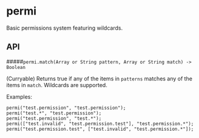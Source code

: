 # permi

Basic permissions system featuring wildcards.

## API

#####`permi.match(Array or String pattern, Array or String match) -> Boolean`

(Curryable)
Returns true if any of the items in `patterns` matches any of the items in `match`. Wildcards are supported.

Examples:
```
permi("test.permission", "test.permission");
permi("test.*", "test.permission");
permi("test.permission", "test.*");
permi(["test.invalid", "test.permission.test"], "test.permission.*");
permi("test.permission.test", ["test.invalid", "test.permission.*"]);
```
